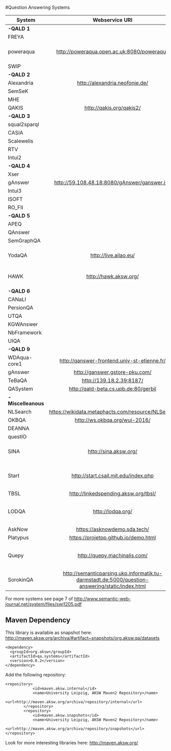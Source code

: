 #Question Answering Systems

| System        |                   Webservice URI                  | Comment                   | Included|
|---------------|:-------------------------------------------------:|---------------------------|---------|
| **-QALD 1** |
| FREYA         |                                                   |                           |         |
| poweraqua     | http://poweraqua.open.ac.uk:8080/poweraqua        |  webservice not reachable |         |
| SWIP          |                                                   |                           |         |
| **-QALD 2** |
| Alexandria    | http://alexandria.neofonie.de/                    |                           |         |
| SemSeK        |                                                   |                           |         |
| MHE           |                                                   |                           |         |
| QAKIS         | http://qakis.org/qakis2/                          |                           |    X    |
| **-QALD 3** |
| squal2sparql  |                                                   |                           |         |
| CASIA         |                                                   |                           |         |
| Scalewelis    |                                                   |                           |         |
| RTV           |                                                   |                           |         |
| Intui2        |                                                   |                           |         |
| **-QALD 4** |
| Xser          |                                                   |                           |         |
| gAnswer       | http://59.108.48.18:8080/gAnswer/ganswer.jsp      |                           |         |
| Intui3        |                                                   |                           |         |
| ISOFT         |                                                   |                           |         |
| RO_FII        |                                                   |                           |         |
| **-QALD 5** |
| APEQ          |                                                   |                           |         |
| QAnswer       |                                                   |                           |         |
| SemGraphQA    |                                                   |                           |         |
| YodaQA        | http://live.ailao.eu/                             | webservice not working    |     X   |
| HAWK          | http://hawk.aksw.org/                             | webservice not working    |     X   |
| **-QALD 6** |
| CANaLI        |                                                   |                           |         |
| PersionQA     |                                                   |                           |         |
| UTQA          |                                                   |                           |         |
| KGWAnswer     |                                                   |                           |         |
| NbFramework   |                                                   |                           |         |
| UIQA          |                                                   |                           |         |
| **-QALD 9** |
| WDAqua-core1  | http://qanswer-frontend.univ-st-etienne.fr/       |                           |     X   |
| gAnswer       | http://ganswer.gstore-pku.com/                    |                           |     X   |
| TeBaQA        | http://139.18.2.39:8187/                          |                           |     X   |
| QASystem      | http://qald-beta.cs.upb.de:80/gerbil              |                           |     X   |
| **-Miscelleanous** |
| NLSearch      | https://wikidata.metaphacts.com/resource/NLSearch |                           |         |
| OKBQA         | http://ws.okbqa.org/wui-2016/                     |                           |     X   |
| DEANNA        |                                                   |                           |         |
| questIO       |                                                   |                           |         |
| SINA          | http://sina.aksw.org/                             | webservice not reachable  |     X   |
| Start         | http://start.csail.mit.edu/index.php              | non-uniform answer format |     X   |
| TBSL          | http://linkedspending.aksw.org/tbsl/              | unstable                  |         |
| LODQA         | http://lodqa.org/                                 | only searches for datasets|         |
| AskNow        | https://asknowdemo.sda.tech/                      |                           |     X   |
| Platypus      | https://projetpp.github.io/demo.html              |                           |     X   |
| Quepy         | http://quepy.machinalis.com/                      | non-uniform answer format |     X   |
| SorokinQA         | http://semanticparsing.ukp.informatik.tu-darmstadt.de:5000/question-answering/static/index.html  | very slow                 |     X   |

For more systems see page 7 of http://www.semantic-web-journal.net/system/files/swj1205.pdf


## Maven Dependency
This library is available as snapshot here: http://maven.aksw.org/archiva/#artifact~snapshots/org.aksw.qa/datasets

```
<dependency>
  <groupId>org.aksw</groupId>
  <artifactId>qa.systems</artifactId>
  <version>0.0.2</version>
</dependency>
```
Add the following repository:
```
<repository>
			<id>maven.aksw.internal</id>
			<name>University Leipzig, AKSW Maven2 Repository</name>
			<url>http://maven.aksw.org/archiva/repository/internal</url>
		</repository>
		<repository>
			<id>maven.aksw.snapshots</id>
			<name>University Leipzig, AKSW Maven2 Repository</name>
			<url>http://maven.aksw.org/archiva/repository/snapshots</url>
</repository>
```

Look for more interesting libraries here: http://maven.aksw.org/
